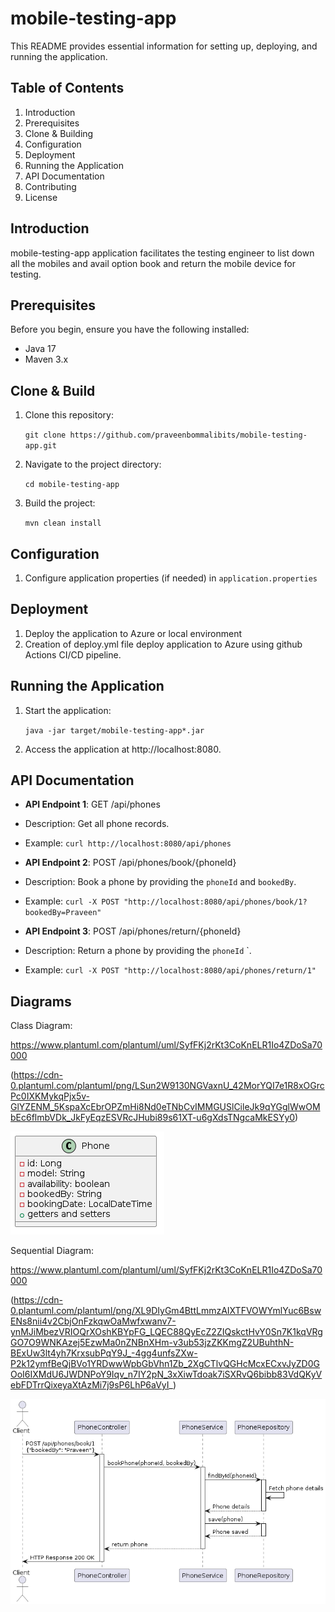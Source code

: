 # mobile-testing-app

This README provides essential information for setting up, deploying, and running the application.

## Table of Contents

1. Introduction
2. Prerequisites
3. Clone & Building
4. Configuration
5. Deployment
6. Running the Application
7. API Documentation
8. Contributing
9. License

## Introduction

mobile-testing-app application facilitates the testing engineer to list down all the mobiles and avail option
book and return the mobile device for testing.

## Prerequisites

Before you begin, ensure you have the following installed:

- Java 17
- Maven 3.x

## Clone & Build

1. Clone this repository:

   `git clone https://github.com/praveenbommalibits/mobile-testing-app.git`


2. Navigate to the project directory:

    `cd mobile-testing-app`


3. Build the project:

   `mvn clean install`


## Configuration

1. Configure application properties (if needed) in `application.properties`

## Deployment

1. Deploy the application to Azure or local environment
2. Creation of deploy.yml file deploy application to Azure using github Actions CI/CD pipeline.

## Running the Application

1. Start the application:
    
    `java -jar target/mobile-testing-app*.jar`


2. Access the application at http://localhost:8080.

## API Documentation

- **API Endpoint 1**: GET /api/phones
- Description: Get all phone records.
- Example: `curl http://localhost:8080/api/phones`


- **API Endpoint 2**: POST /api/phones/book/{phoneId}
- Description: Book a phone by providing the `phoneId` and `bookedBy`.
- Example: `curl -X POST "http://localhost:8080/api/phones/book/1?bookedBy=Praveen"`


- **API Endpoint 3**: POST /api/phones/return/{phoneId}
- Description: Return a phone by providing the `phoneId` `.
- Example: `curl -X POST "http://localhost:8080/api/phones/return/1"`





## Diagrams
Class Diagram:

https://www.plantuml.com/plantuml/uml/SyfFKj2rKt3CoKnELR1Io4ZDoSa70000

(https://cdn-0.plantuml.com/plantuml/png/LSun2W9130NGVaxnU_42MorYQI7e1R8xOGrcPc0IXKMykqPjx5v-GlYZENM_5KspaXcEbrOPZmHi8Nd0eTNbCvIMMGUSlCileJk9qYGglWwOMbEc6flmbVDk_JkFyEqzESVRcJHubi89s61XT-u6gXdsTNgcaMkESYy0)

![img_1.png](img_1.png)


Sequential Diagram:

https://www.plantuml.com/plantuml/uml/SyfFKj2rKt3CoKnELR1Io4ZDoSa70000

(https://cdn-0.plantuml.com/plantuml/png/XL9DIyGm4BttLmmzAIXTFVOWYmlYuc6BswENs8nii4v2CbjOnFzkqwOaMwfxwanv7-ynMJiMbezVRIOQrXOshKBYpFG_LQEC88QyEcZ2ZIQskctHvY0Sn7K1kqVRgGO7O9WNKAzej5EzwMa0nZNBnXHm-v3ub53jzZKKmgZ2UBuhthN-BExUw3lt4yh7KrxsubPqY9J_-4gg4unfsZXw-P2k12ymfBeQjBVo1YRDwwWpbGbVhn1Zb_2XgCTlvQGHcMcxECxvJyZD0GOoI6IXMdU6JWDNPoY9Iqv_n7IY2pN_3xXiwTdoak7iSXRvQ6bibb83VdQKyVebFDTrrQixeyaXtAzMi7j9sP6LhP6aVyI_)



![img.png](img.png)









